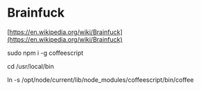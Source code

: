 # Brainfuck

[https://en.wikipedia.org/wiki/Brainfuck](https://en.wikipedia.org/wiki/Brainfuck)

sudo npm i -g coffeescript

cd /usr/local/bin  

ln -s /opt/node/current/lib/node_modules/coffeescript/bin/coffee
